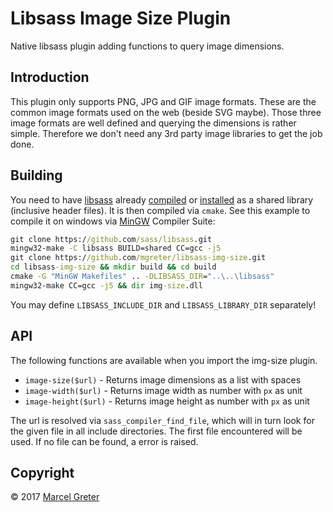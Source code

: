 # Libsass Image Size Plugin

Native libsass plugin adding functions to query image dimensions.

## Introduction

This plugin only supports PNG, JPG and GIF image formats. These are the common
image formats used on the web (beside SVG maybe). Those three image formats are
well defined and querying the dimensions is rather simple. Therefore we don't
need any 3rd party image libraries to get the job done.

## Building

You need to have [libsass][1] already [compiled][2] or [installed][3] as a
shared library (inclusive header files). It is then compiled via `cmake`. See
this example to compile it on windows via [MinGW][4] Compiler Suite:

```cmd
git clone https://github.com/sass/libsass.git
mingw32-make -C libsass BUILD=shared CC=gcc -j5
git clone https://github.com/mgreter/libsass-img-size.git
cd libsass-img-size && mkdir build && cd build
cmake -G "MinGW Makefiles" .. -DLIBSASS_DIR="..\..\libsass"
mingw32-make CC=gcc -j5 && dir img-size.dll
```

You may define `LIBSASS_INCLUDE_DIR` and `LIBSASS_LIBRARY_DIR` separately!

## API
The following functions are available when you import the img-size plugin.

- `image-size($url)` - Returns image dimensions as a list with spaces
- `image-width($url)` - Returns image width as number with `px` as unit
- `image-height($url)` - Returns image height as number with `px` as unit

The url is resolved via `sass_compiler_find_file`, which will in turn look for
the given file in all include directories. The first file encountered will be
used. If no file can be found, a error is raised.

## Copyright

© 2017 [Marcel Greter][5]

[1]: https://github.com/sass/libsass
[2]: https://github.com/sass/libsass/wiki/Building-Libsass
[3]: http://libsass.ocbnet.ch/installer/
[4]: http://sourceforge.net/projects/mingw-w64/files/Toolchains%20targetting%20Win32/Personal%20Builds/mingw-builds/
[5]: https://github.com/mgreter

